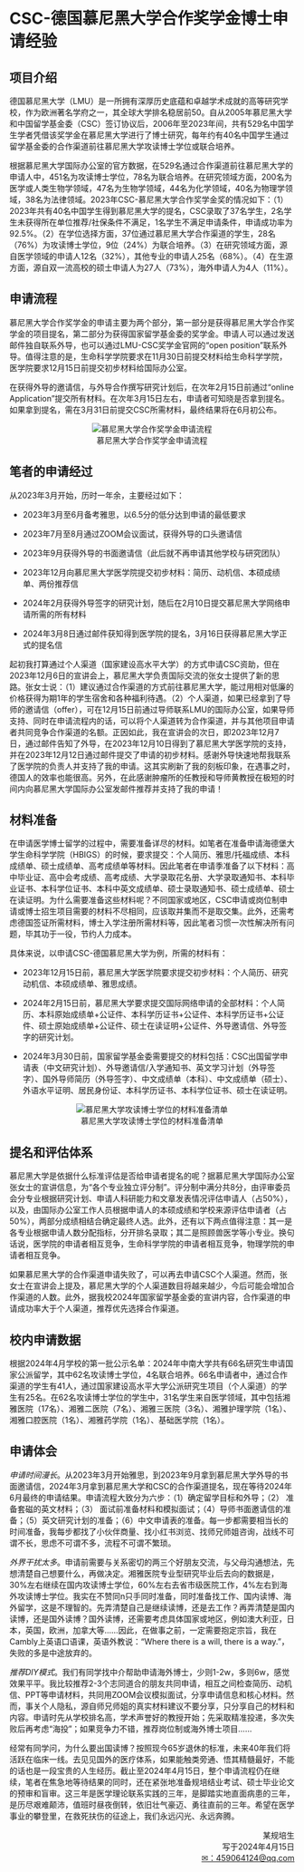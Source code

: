 # CSC-德国慕尼黑大学合作奖学金博士申请经验

## 项目介绍

德国慕尼黑大学（LMU）是一所拥有深厚历史底蕴和卓越学术成就的高等研究学校，作为欧洲著名学府之一，其全球大学排名稳居前50。自从2005年慕尼黑大学和中国留学基金委（CSC）签订协议后，2006年至2023年间，共有529名中国学生学者凭借该奖学金在慕尼黑大学进行了博士研究，每年约有40名中国学生通过留学基金委的合作渠道前往慕尼黑大学攻读博士学位或联合培养。

根据慕尼黑大学国际办公室的官方数据，在529名通过合作渠道前往慕尼黑大学的申请人中，451名为攻读博士学位，78名为联合培养。在研究领域方面，200名为医学或人类生物学领域，47名为生物学领域，44名为化学领域，40名为物理学领域，38名为法律领域。2023年CSC-慕尼黑大学合作奖学金奖的情况如下：（1）2023年共有40名中国学生得到慕尼黑大学的提名，CSC录取了37名学生，2名学生未获得所在单位推荐/社保条件不满足，1名学生不满足申请条件，申请成功率为92.5%。（2）在学位选择方面，37位通过慕尼黑大学合作渠道的学生，28名（76%）为攻读博士学位，9位（24%）为联合培养。（3）在研究领域方面，源自医学领域的申请人12名（32%），其他专业的申请人25名（68%）。（4）在生源方面，源自双一流高校的硕士申请人为27人（73%），海外申请人为4人（11%）。

## 申请流程

慕尼黑大学合作奖学金的申请主要为两个部分，第一部分是获得慕尼黑大学合作奖学金的项目提名，第二部分为获得国家留学基金委的奖学金。申请人可以通过发送邮件独自联系外导，也可以通过LMU-CSC奖学金官网的“open position”联系外导。值得注意的是，生命科学学院要求在11月30日前提交材料给生命科学学院，医学院要求12月15日前提交初步材料给国际办公室。

在获得外导的邀请信，与外导合作撰写研究计划后，在次年2月15日前通过“online Application”提交所有材料。在次年3月15日左右，申请者可知晓是否拿到提名。如果拿到提名，需在3月31日前提交CSC所需材料，最终结果将在6月初公布。

<p align=center>
<img src="https://xunlutzp.gitee.io/Image/Ch8_5_1.png" alt="慕尼黑大学合作奖学金申请流程">
<br/>慕尼黑大学合作奖学金申请流程
</p>

## 笔者的申请经过

从2023年3月开始，历时一年余，主要经过如下：

+ 2023年3月至6月备考雅思，以6.5分的低分达到申请的最低要求

+ 2023年7月至8月通过ZOOM会议面试，获得外导的口头邀请信

+ 2023年9月获得外导的书面邀请信（此后就不再申请其他学校与研究团队）

+ 2023年12月向慕尼黑大学医学院提交初步材料：简历、动机信、本硕成绩单、两份推荐信

+ 2024年2月获得外导签字的研究计划，随后在2月10日提交慕尼黑大学网络申请所需的所有材料

+ 2024年3月8日通过邮件获知得到医学院的提名，3月16日获得慕尼黑大学正式的提名信

起初我打算通过个人渠道（国家建设高水平大学）的方式申请CSC资助，但在2023年12月6日的宣讲会上，慕尼黑大学负责国际交流的张女士提供了新的思路。张女士说：（1）建议通过合作渠道的方式前往慕尼黑大学，能过用相对低廉的价格获得为期1年的学生宿舍和各种福利待遇。（2）个人渠道，如果已经拿到了导师的邀请信（offer），可在12月15日前通过导师联系LMU的国际办公室，如果导师支持、同时在申请流程内的话，可以将个人渠道转为合作渠道，并与其他项目申请者共同竞争合作渠道的名额。正因如此，我在宣讲会的次日，即2023年12月7日，通过邮件告知了外导，在2023年12月10日得到了慕尼黑大学医学院的支持，并在2023年12月12日通过邮件提交了申请的初步材料。感谢外导快速地帮我联系了医学院的负责人并支持了我的申请。这其实刷新了我的刻板印象，在遇事之时，德国人的效率也能很高。另外，在此感谢肿瘤所的任教授和导师黄教授在极短的时间内向慕尼黑大学国际办公室发邮件推荐并支持了我的申请！

## 材料准备

在申请医学博士留学的过程中，需要准备详尽的材料。如笔者在准备申请海德堡大学生命科学学院（HBIGS）的时候，要求提交：个人简历、雅思/托福成绩、本科成绩单、硕士成绩单、高考成绩单等材料。因此笔者在申请季准备了以下材料：高中毕业证、高中会考成绩、高考成绩、大学录取花名册、大学录取通知书、本科毕业证书、本科学位证书、本科中英文成绩单、硕士录取通知书、硕士成绩单、硕士在读证明。为什么需要准备这些材料呢？不同国家或地区，CSC申请或岗位制申请或博士招生项目需要的材料不尽相同，应该取并集而不是取交集。此外，还需考虑德国签证所需材料，博士入学注册所需材料等，因此笔者习惯一次性解决所有问题，毕其功于一役，节约人力成本。

具体来说，以申请CSC-德国慕尼黑大学为例，所需的材料有：

+ 2023年12月15日前，慕尼黑大学医学院要求提交初步材料：个人简历、研究动机信、本硕成绩单、雅思成绩。

+ 2024年2月15日前，慕尼黑大学要求提交国际网络申请的全部材料：个人简历、本科原始成绩单+公证件、本科学历证书+公证件、本科学历证书+公证件、硕士原始成绩单+公证件、硕士在读证明+公证件、外导邀请信、外导签字的研究计划。

+ 2024年3月30日前，国家留学基金委需要提交的材料包括：CSC出国留学申请表（中文研究计划）、外导邀请信/入学通知书、英文学习计划（外导签字）、国外导师简历（外导签字）、中文成绩单（本科）、中文成绩单（硕士）、外语水平证明、居民身份证、本科学历证书、本科学位证书、硕士在读证明。

<p align=center>
<img src="https://xunlutzp.gitee.io/Image/Ch8_5_2.png" alt="慕尼黑大学攻读博士学位的材料准备清单">
<br/>慕尼黑大学攻读博士学位的材料准备清单
</p>

## 提名和评估体系

慕尼黑大学是依据什么标准评估是否给申请者提名的呢？据慕尼黑大学国际办公室张女士的宣讲信息，为“各个专业独立评分制”。评分制中满分共8分，由评审委员会分专业根据研究计划、申请人科研能力和文章发表情况评估申请人（占50%），以及，由国际办公室工作人员根据申请人的本硕成绩和学校来源评估申请者（占50%），两部分成绩相结合确定最终人选。此外，还有以下两点值得注意：其一是各专业根据申请人数分配指标，分开排名录取；其二是照顾兽医学等小专业。换句话说，医学院的申请者相互竞争，生命科学学院的申请者相互竞争，物理学院的申请者相互竞争。

如果慕尼黑大学的合作渠道申请失败了，可以再去申请CSC个人渠道。然而，张女士在宣讲会上提及，慕尼黑大学的个人渠道数目将越来越少，今后可能会增加合作渠道的人数。此外，据我校2024年国家留学基金委的宣讲内容，合作渠道的申请成功率大于个人渠道，推荐优先选择合作渠道。

## 校内申请数据

根据2024年4月学校的第一批公示名单：2024年中南大学共有66名研究生申请国家公派留学，其中62名攻读博士学位，4名联合培养。66名申请者中，通过合作渠道的学生有41人，通过国家建设高水平大学公派研究生项目（个人渠道）的学生有25名。在62名攻读博士学位的学生中，31名学生来自医学领域，其中包括湘雅医院（17名）、湘雅二医院（7名）、湘雅三医院（3名）、湘雅护理学院（1名）、湘雅口腔医院（1名）、湘雅药学院（1名）、基础医学院（1名）。

## 申请体会

*申请时间漫长*。从2023年3月开始雅思，到2023年9月拿到慕尼黑大学外导的书面邀请信，2024年3月拿到慕尼黑大学和CSC的合作渠道提名，现在等待2024年6月最终的申请结果。申请流程大致分为六步：（1）确定留学目标和外导；（2） 准备套磁的英文材料；（3） 面试前准备材料和模拟面试；（4）导师书面邀请信的准备；（5）英文研究计划的准备；（6）中文申请表的准备。每一步都需要相当长的时间准备，我每步都找了小伙伴商量、找小红书浏览、找师兄师姐咨询，战线不可谓不长，思虑不可谓不多，流程不可谓不繁琐。

*外界干扰太多*。申请前需要与关系密切的两三个好朋友交流，与父母沟通想法，先想清楚自己想要什么，再做决定。湘雅医院专业型研究毕业后去向的数据是，30%左右继续在国内攻读博士学位，60%左右去省市级医院工作，4%左右到海外攻读博士学位。我实在不赞同n只手同时准备，同时准备找工作、国内读博、海外留学，这是不理智的。先弄清楚自己是继续读博，还是去工作？再弄清楚是国内读博，还是国外读博？国外读博，还需要考虑具体国家或地区，例如澳大利亚，日本，英国，欧洲，加拿大等……因此，在做事之前，一定需要抱定宗旨，我在Cambly上英语口语课，英语外教说：“Where there is a will, there is a way.”，失败的多是中途放弃的。

*推荐DIY模式*。我们有同学找中介帮助申请海外博士，少则1-2w，多则6w，感觉效果平平。我比较推荐2-3个志同道合的朋友共同申请，相互之间检查简历、动机信、PPT等申请材料，共同用ZOOM会议模拟面试，分享申请信息和核心材料。然而，事关个人隐私，源自师兄师姐的真实材料建议不要分享，只分享自己的材料和内容。申请时先从学校排名高，学术声誉好的教授开始；先采取精准投递，多次失败后再考虑“海投”；如果竞争力不错，推荐岗位制或海外博士项目……

经常有同学问，为什么要出国读博？按照现今65岁退休的标准，未来40年我们将活跃在临床一线。去见见国外的医疗体系，如果能触类旁通、悟其精髓最好，不能的话也是一段宝贵的人生经历。截止至2024年4月15日，整个申请流程仍在继续，笔者在焦急地等待结果的同时，还在紧张地准备规培结业考试、硕士毕业论文的预审和盲审。这三年是医学理论联系实践的三年，是脚踏实地直面病患的三年，是历尽艰难颠沛，值班时昼夜倒转，依旧壮气豪迈、勇往直前的三年。希望在医学事业的攀登里，在救死扶伤的征途上，我们永远闪光、永远奔腾。

<p align="right">某规培生
<br/>写于2024年4月15日
<br/><a href="mailto:459064124@qq.com">✉：459064124@qq.com</a>
</p>